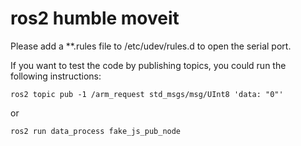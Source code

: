# ros2 humble moveit

Please add a **.rules file to /etc/udev/rules.d to open the serial port.

If you want to test the code by publishing topics, you could run the following instructions:  
```
ros2 topic pub -1 /arm_request std_msgs/msg/UInt8 'data: "0"'
```
or
```
ros2 run data_process fake_js_pub_node
```